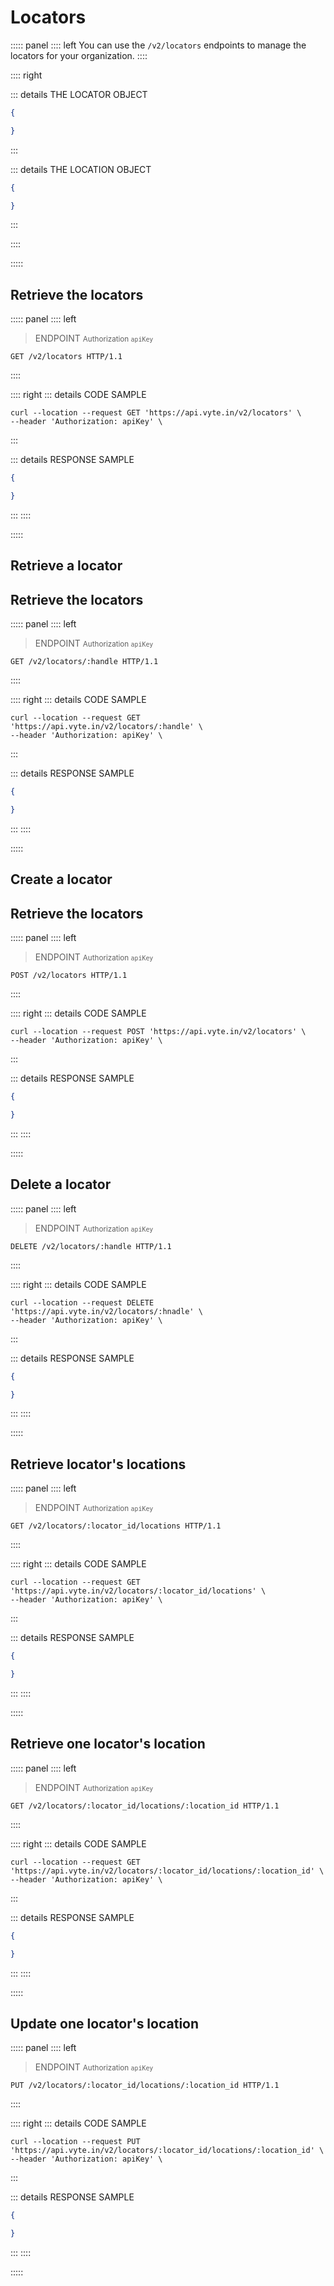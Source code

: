 # Locators

::::: panel
:::: left
You can use the `/v2/locators` endpoints to manage the locators for your organization.
::::

:::: right

::: details THE LOCATOR OBJECT

```json
{

}
```
:::

::: details THE LOCATION OBJECT

```json
{

}
```
:::

::::

:::::

## Retrieve the locators

::::: panel
:::: left

> ENDPOINT <small>Authorization `apiKey`</small>

```http
GET /v2/locators HTTP/1.1
```

::::

:::: right
::: details CODE SAMPLE

```shell
curl --location --request GET 'https://api.vyte.in/v2/locators' \
--header 'Authorization: apiKey' \
```

:::

::: details RESPONSE SAMPLE

```json
{

}
```
:::
::::

:::::

## Retrieve a locator

## Retrieve the locators

::::: panel
:::: left

> ENDPOINT <small>Authorization `apiKey`</small>

```http
GET /v2/locators/:handle HTTP/1.1
```

::::

:::: right
::: details CODE SAMPLE

```shell
curl --location --request GET 'https://api.vyte.in/v2/locators/:handle' \
--header 'Authorization: apiKey' \
```

:::

::: details RESPONSE SAMPLE

```json
{

}
```
:::
::::

:::::


## Create a locator

## Retrieve the locators

::::: panel
:::: left

> ENDPOINT <small>Authorization `apiKey`</small>

```http
POST /v2/locators HTTP/1.1
```

::::

:::: right
::: details CODE SAMPLE

```shell
curl --location --request POST 'https://api.vyte.in/v2/locators' \
--header 'Authorization: apiKey' \
```

:::

::: details RESPONSE SAMPLE

```json
{

}
```
:::
::::

:::::

## Delete a locator

::::: panel
:::: left

> ENDPOINT <small>Authorization `apiKey`</small>

```http
DELETE /v2/locators/:handle HTTP/1.1
```

::::

:::: right
::: details CODE SAMPLE

```shell
curl --location --request DELETE 'https://api.vyte.in/v2/locators/:hnadle' \
--header 'Authorization: apiKey' \
```

:::

::: details RESPONSE SAMPLE

```json
{

}
```
:::
::::

:::::

## Retrieve locator's locations

::::: panel
:::: left

> ENDPOINT <small>Authorization `apiKey`</small>

```http
GET /v2/locators/:locator_id/locations HTTP/1.1
```

::::

:::: right
::: details CODE SAMPLE

```shell
curl --location --request GET 'https://api.vyte.in/v2/locators/:locator_id/locations' \
--header 'Authorization: apiKey' \
```

:::

::: details RESPONSE SAMPLE

```json
{

}
```
:::
::::

:::::


## Retrieve one locator's location

::::: panel
:::: left

> ENDPOINT <small>Authorization `apiKey`</small>

```http
GET /v2/locators/:locator_id/locations/:location_id HTTP/1.1
```

::::

:::: right
::: details CODE SAMPLE

```shell
curl --location --request GET 'https://api.vyte.in/v2/locators/:locator_id/locations/:location_id' \
--header 'Authorization: apiKey' \
```

:::

::: details RESPONSE SAMPLE

```json
{

}
```
:::
::::

:::::

## Update one locator's location

::::: panel
:::: left

> ENDPOINT <small>Authorization `apiKey`</small>

```http
PUT /v2/locators/:locator_id/locations/:location_id HTTP/1.1
```

::::

:::: right
::: details CODE SAMPLE

```shell
curl --location --request PUT 'https://api.vyte.in/v2/locators/:locator_id/locations/:location_id' \
--header 'Authorization: apiKey' \
```

:::

::: details RESPONSE SAMPLE

```json
{

}
```
:::
::::

:::::
